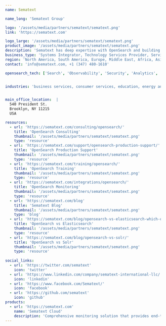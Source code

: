 ```yaml
---
name: Sematext

name_long: 'Sematext Group'

logo: '/assets/media/partners/sematext/sematext.png'
link: 'https://sematext.com'

logo_large: '/assets/media/partners/sematext/sematext.png'
product_image: '/assets/media/partners/sematext/sematext.png'
description: 'Sematext has deep expertise with OpenSearch and building search applications on top of it.  Having been in the search business since 2010 and providing consulting, production support and training, we have helped 100s of organizations with OpenSearch, Elasticsearch, and Apache Solr.'
business_type: 'Systems Integrator, Technology Services Provider, Services Organisation, Consultancy &amp; Training, ISV'
region: 'North America, South America, Europe, Middle East, Africa, Asia Pacific, Australia'
contact: 'info@sematext.com, +1 (347) 480-1610'

opensearch_tech: ['Search', 'Observability', 'Security', 'Analytics', 'Logs']


industries: 'business services, consumer services, education, energy and utilities, financial services, healthcare, media and entertainment, public sector, non-profit, retail, software and technology'


main_office_location:  |
  540 President St.
  Brooklyn, NY 11215
  USA

resources:
  - url: 'https://sematext.com/consulting/opensearch/'
    title: 'OpenSearch Consulting'
    thumbnail: '/assets/media/partners/sematext/sematext.png'
    type: 'resource'
  - url: 'https://sematext.com/support/opensearch-production-support/'
    title: 'OpenSearch Production Support'
    thumbnail: '/assets/media/partners/sematext/sematext.png'
    type: 'resource'
  - url: 'https://sematext.com/training/opensearch/'
    title: 'OpenSearch Training'
    thumbnail: '/assets/media/partners/sematext/sematext.png'
    type: 'resource'
  - url: 'https://sematext.com/integrations/opensearch/'
    title: 'OpenSearch Monitoring'
    thumbnail: '/assets/media/partners/sematext/sematext.png'
    type: 'resource'
  - url: 'https://sematext.com/blog'
    title: 'Sematext Blog'
    thumbnail: '/assets/media/partners/sematext/sematext.png'
    type: 'blog'
  - url: 'https://sematext.com/blog/opensearch-vs-elasticsearch-which-one-is-better-sematext/'
    title: 'OpenSearch vs Elasticsearch'
    thumbnail: '/assets/media/partners/sematext/sematext.png'
    type: 'resource'
  - url: 'https://sematext.com/blog/opensearch-vs-solr/'
    title: 'OpenSearch vs Solr'
    thumbnail: '/assets/media/partners/sematext/sematext.png'
    type: 'resource'
   
social_links:
  - url: 'https://twitter.com/sematext'
    icon: 'twitter'
  - url: 'https://www.linkedin.com/company/sematext-international-llc/'
    icon: 'linkedin'
  - url: 'https://www.facebook.com/Sematext/'
    icon: 'facebook'
  - url: 'https://github.com/sematext'
    icon: 'github'
products:
  - url: 'https://sematext.com'
    name: 'Sematext Cloud'
    description: 'Comprehensive monitoring solution that provides end-to-end visibility from the performance of your infrastructure to the availability of your SaaS applications.'
---
```

